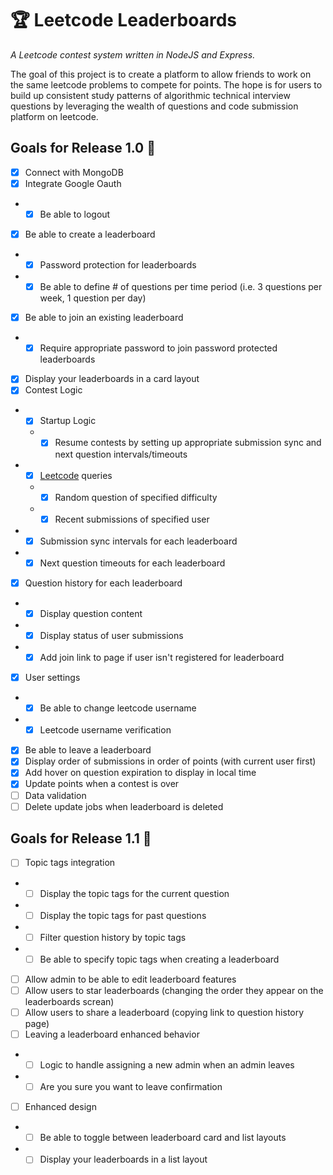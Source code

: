 # 🏆 Leetcode Leaderboards
*A Leetcode contest system written in NodeJS and Express.*

The goal of this project is to create a platform to allow friends to work on the same leetcode problems to compete for points. The hope is for users to build up consistent study patterns of algorithmic technical interview questions by leveraging the wealth of questions and code submission platform on leetcode.

## Goals for Release 1.0 🚧
- [x] Connect with MongoDB
- [x] Integrate Google Oauth
- - [x] Be able to logout 
- [x] Be able to create a leaderboard
- - [x] Password protection for leaderboards
- - [x] Be able to define \# of questions per time period (i.e. 3 questions per week, 1 question per day)
- [x] Be able to join an existing leaderboard
- - [x] Require appropriate password to join password protected leaderboards
- [x] Display your leaderboards in a card layout
- [x] Contest Logic
- - [x]  Startup Logic
  - - [x] Resume contests by setting up appropriate submission sync and next question intervals/timeouts
- - [x] [Leetcode](http://leetcode.com/graphql) queries
  - - [x] Random question of specified difficulty
  - - [x] Recent submissions of specified user
- - [x] Submission sync intervals for each leaderboard
- - [x] Next question timeouts for each leaderboard
- [x] Question history for each leaderboard
- - [x] Display question content
- - [x] Display status of user submissions 
- - [x] Add join link to page if user isn't registered for leaderboard
- [x] User settings
- - [x] Be able to change leetcode username
 - - [x] Leetcode username verification
- [x] Be able to leave a leaderboard
- [x] Display order of submissions in order of points (with current user first)
- [x] Add hover on question expiration to display in local time
- [x] Update points when a contest is over
- [ ] Data validation
- [ ] Delete update jobs when leaderboard is deleted

## Goals for Release 1.1 🔮
- [ ] Topic tags integration
- - [ ] Display the topic tags for the current question
- - [ ] Display the topic tags for past questions
 - - [ ] Filter question history by topic tags
- - [ ] Be able to specify topic tags when creating a leaderboard
- [ ] Allow admin to be able to edit leaderboard features
- [ ] Allow users to star leaderboards (changing the order they appear on the leaderboards screan)
- [ ] Allow users to share a leaderboard (copying link to question history page)
- [ ] Leaving a leaderboard enhanced behavior
- - [ ] Logic to handle assigning a new admin when an admin leaves
- - [ ] Are you sure you want to leave confirmation
- [ ] Enhanced design
- - [ ] Be able to toggle between leaderboard card and list layouts
- - [ ] Display your leaderboards in a list layout
